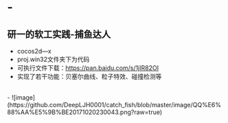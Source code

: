 # -
## 研一的软工实践-捕鱼达人
- cocos2d—x
- proj.win32文件夹下为代码
- 可执行文件下载：https://pan.baidu.com/s/1jIR82OI
- 实现了若干功能：贝塞尔曲线、粒子特效、碰撞检测等
<br />
- ![image](https://github.com/DeepLJH0001/catch_fish/blob/master/image/QQ%E6%88%AA%E5%9B%BE20171020230043.png?raw=true)
<br />
